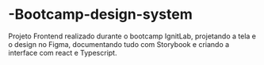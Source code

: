 # -Bootcamp-design-system
Projeto Frontend realizado durante o bootcamp IgnitLab, projetando a tela e o design no Figma, documentando tudo com Storybook e criando a interface com react e Typescript.
